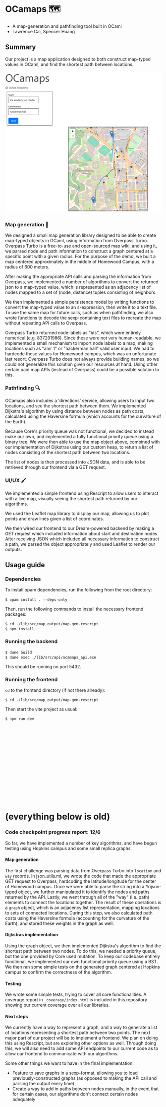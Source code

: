 # OCamaps 🗺️
- A map-generation and pathfinding tool built in OCaml
- Lawrence Cai, Spencer Huang

## Summary
Our project is a map application designed to both construct map-typed values in OCaml, and find the shortest path between locations.

![OCamaps demo showing path between the Academy and Hackerman](./static/ocamaps_demo.png)

### Map generation 🔨
We designed a small map generation library designed to be able to create map-typed objects in OCaml, using information from Overpass Turbo. Overpass Turbo is a free-to-use and open-sourced map wiki, and using it, we parsed node and path information to construct a graph centered at a specific point with a given radius. For the purpose of the demo, we built a map centered approximately in the middle of Homewood Campus, with a radius of 600 meters.

After making the appropriate API calls and parsing the information from Overpass, we implemented a number of algorithms to convert the returned json to a map-typed value, which is represented as an adjacency list of nodes mapped to a set of (node, distance) tuples consisting of neighbors.

We then implemented a simple persistence model by writing functions to convert the map-typed value to an s-expression, then write it to a text file. To use the same map for future calls, such as when pathfinding, we also wrote functions to decode the sexp-containing text files to recreate the map without repeating API calls to Overpass.

Overpass Turbo returned node labels as "ids", which were entirely numerical (e.g. 837291986). Since these were not very human-readable, we implemented a small mechanism to import node labels to a map, making locations such as "amr 1" or "hackerman hall" valid user input. We had to hardcode these values for Homewood campus, which was an unfortunate last resort. Overpass Turbo does not always provide building names, so we could not generalize this solution given our resources at hand. Using other certain paid map APIs (instead of Overpass) could be a possible solution to this.

### Pathfinding 🔍
OCamaps also includes a 'directions' service, allowing users to input two locations, and see the shortest path between them. We implemented Dijkstra's algorithm by using distance between nodes as path costs, calculated using the Haversine formula (which accounts for the curvature of the Earth).

Because Core's priority queue was not functional, we decided to instead make our own, and implemented a fully functional priority queue using a binary tree. We were then able to use the map object above, combined with our implementation of Dijkstras using our custom heap, to return a list of nodes consisting of the shortest path between two locations.

The list of nodes is then processed into JSON data, and is able to be retrieved through our frontend via a GET request.

### UI/UX 🖌️
We implemented a simple frontend using Rescript to allow users to interact with a live map, visually seeing the shortest path returned by our algorithms.

We used the Leaflet map library to display our map, allowing us to plot points and draw lines given a list of coordinates.

We then wired our frontend to our Dream-powered backend by making a GET request which included information about start and destination nodes. After receiving JSON which included all necessary information to construct a path, we parsed the object appropriately and used Leaflet to render our outputs.

## Usage guide 

### Dependencies
To install opam dependencies, run the following from the root directory:

`$ opam install . --deps-only`

Then, run the following commands to install the necessary frontend packages:

```
$ cd ./lib/src/map_output/map-gen-rescript
$ npm install
```

### Running the backend
```
$ dune build
$ dune exec ./lib/src/api/ocamaps_api.exe
```
This should be running on port 5432.

### Running the frontend
`cd` to the frontend directory (if not there already):
```
$ cd ./lib/src/map_output/map-gen-rescript
```

Then start the vite project as usual:
```
$ npm run dev
```

<br />
<br />
<br />
<br />
<br />
<br />
<br />
<br />
<br />
<br />
<br />
<br />
<br />
<br />

# (everything below is old)

### Code checkpoint progress report: 12/6
So far, we have implemented a number of key algorithms, and have begun testing using Hopkins campus and some small replica graphs.

#### Map generation
The first challenge was parsing data from Overpass Turbo into `location` and `way` records. In json_utils.ml, we wrote the code that made the appropriate GET request to Overpass, hardcoding the latitude/longitude for the center of Homewood campus. Once we were able to parse the string into a Yojson-typed object, we further manipulated it to identify the nodes and paths returned by the API. Lastly, we went through all of the "way" (i.e. path) elements to connect the locations together. The result of these operations is a `graph` object, which is an adjacency list representation, mapping locations to sets of connected locations. During this step, we also calculated path costs using the Haversine formula (accounting for the curvature of the Earth), and stored these weights in the graph as well.

#### Dijkstras implementation
Using the graph object, we then implemented Dijkstra's algorithm to find the shortest path between two nodes. To do this, we needed a priority queue, but the one provided by Core used mutation. To keep our codebase entirely functional, we implemented our own functional priority queue using a BST. We then ran some simple tests on the generated graph centered at Hopkins campus to confirm the correctness of the algorithm. 

#### Testing
We wrote some simple tests, trying to cover all core functionalities. A coverage report in `_coverage/index.html` is included in this repository showing our current coverage over all our libraries.

#### Next steps
We currently have a way to represent a graph, and a way to generate a list of locations representing a shortest path between two points. The next major part of our project will be to implement a frontend. We plan on doing this using Rescript, but are exploring other options as well. Through doing this, we will also need to add some API endpoints to our current code as to allow our frontend to communicate with our algorithms.

Some other things we want to have in the final implementation:
- Feature to save graphs in a sexp-format, allowing you to load previously-constructed graphs (as opposed to making the API call and parsing the output every time)
- Create a way to add in paths between nodes manually, in the event that for certain cases, our algorithms don't connect certain nodes adequately